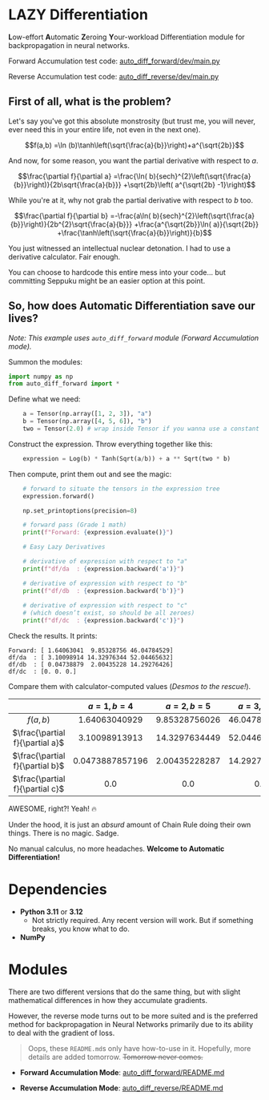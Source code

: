 # LAZY Differentiation

**L**ow-effort **A**utomatic **Z**eroing **Y**our-workload Differentiation module for backpropagation in neural networks.

Forward Accumulation test code: [auto_diff_forward/dev/main.py](auto_diff_forward/dev/main.py)

Reverse Accumulation test code: [auto_diff_reverse/dev/main.py](auto_diff_reverse/dev/main.py)

## First of all, what is the problem?

Let's say you've got this absolute monstrosity (but trust me, you will never, ever need this in your entire life, not even in the next one).

```math
f(a,b) =\ln (b)\tanh\left(\sqrt{\frac{a}{b}}\right)+a^{\sqrt{2b}}
```

And now, for some reason, you want the partial derivative with respect to $a$.

```math
\frac{\partial f}{\partial a} =\frac{\ln( b){sech}^{2}\left(\sqrt{\frac{a}{b}}\right)}{2b\sqrt{\frac{a}{b}}} +\sqrt{2b}\left( a^{\sqrt{2b} -1}\right)
```

While you're at it, why not grab the partial derivative with respect to $b$ too.

```math
\frac{\partial f}{\partial b} =-\frac{a\ln( b){sech}^{2}\left(\sqrt{\frac{a}{b}}\right)}{2b^{2}\sqrt{\frac{a}{b}}} +\frac{a^{\sqrt{2b}}\ln( a)}{\sqrt{2b}} +\frac{\tanh\left(\sqrt{\frac{a}{b}}\right)}{b}
```

You just witnessed an intellectual nuclear detonation. I had to use a derivative calculator. Fair enough.

You can choose to hardcode this entire mess into your code... but committing Seppuku might be an easier option at this point.

## So, how does **Automatic Differentiation** save our lives?

*Note: This example uses `auto_diff_forward` module (Forward Accumulation mode).*

Summon the modules:

```python
import numpy as np
from auto_diff_forward import *
```

Define what we need:

```python
    a = Tensor(np.array([1, 2, 3]), "a")
    b = Tensor(np.array([4, 5, 6]), "b")
    two = Tensor(2.0) # wrap inside Tensor if you wanna use a constant
```

Construct the expression. Throw everything together like this:

```python
    expression = Log(b) * Tanh(Sqrt(a/b)) + a ** Sqrt(two * b)
```

Then compute, print them out and see the magic:

```python
    # forward to situate the tensors in the expression tree
    expression.forward()

    np.set_printoptions(precision=8)

    # forward pass (Grade 1 math)
    print(f"Forward: {expression.evaluate()}")

    # Easy Lazy Derivatives

    # derivative of expression with respect to "a"
    print(f"df/da  : {expression.backward('a')}")

    # derivative of expression with respect to "b"
    print(f"df/db  : {expression.backward('b')}")
    
    # derivative of expression with respect to "c"
    # (which doesn’t exist, so should be all zeroes)
    print(f"df/dc  : {expression.backward('c')}")
```

Check the results. It prints:

```
Forward: [ 1.64063041  9.85328756 46.04784529]
df/da  : [ 3.10098914 14.32976344 52.04465632]
df/db  : [ 0.04738879  2.00435228 14.29276426]
df/dc  : [0. 0. 0.]
```

Compare them with calculator-computed values (*Desmos to the rescue!*).

| | $a=1,b=4$ | $a=2,b=5$ | $a=3,b=6$ |
| :---: | :---: | :---: | :---: |
| $f(a,b)$ | $1.64063040929$ | $9.85328756026$ | $46.0478452926$ |
| $\frac{\partial f}{\partial a}$ | $3.10098913913$ | $14.3297634449$ | $52.0446563188$ |
| $\frac{\partial f}{\partial b}$ | $0.0473887857196$ | $2.00435228287$ | $14.2927642565$ |
| $\frac{\partial f}{\partial c}$ | $0.0$ | $0.0$ | $0.0$ |

AWESOME, right?! Yeah! :fire:

Under the hood, it is just an *absurd* amount of Chain Rule doing their own things. There is no magic. Sadge.

No manual calculus, no more headaches. **Welcome to Automatic Differentiation!**

# Dependencies

- **Python 3.11** or **3.12**
    - Not strictly required. Any recent version will work. But if something breaks, you know what to do.
- **NumPy**

# Modules

There are two different versions that do the same thing, but with slight mathematical differences in how they accumulate gradients.

However, the reverse mode turns out to be more suited and is the preferred method for backpropagation in Neural Networks primarily due to its ability to deal with the gradient of loss.

> Oops, these `README.md`s only have how-to-use in it. Hopefully, more details are added tomorrow. ~~Tomorrow never comes.~~

- **Forward Accumulation Mode**: [auto_diff_forward/README.md](auto_diff_forward/README.md)

- **Reverse Accumulation Mode**: [auto_diff_reverse/README.md](auto_diff_reverse/README.md)